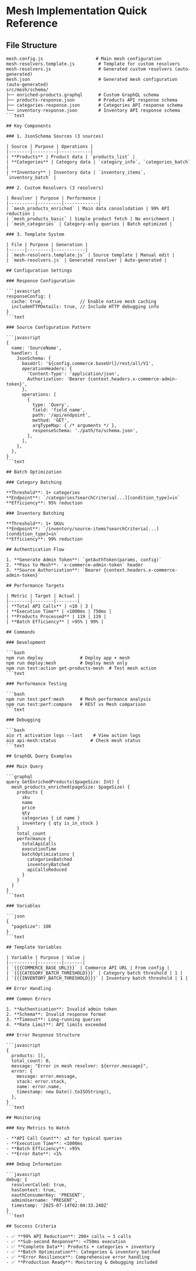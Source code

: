 # Mesh Implementation Quick Reference

## File Structure

```text
mesh.config.js                    # Main mesh configuration
mesh-resolvers.template.js         # Template for custom resolvers
mesh-resolvers.js                  # Generated custom resolvers (auto-generated)
mesh.json                          # Generated mesh configuration (auto-generated)
src/mesh/schema/
├── enriched-products.graphql      # Custom GraphQL schema
├── products-response.json         # Products API response schema
├── categories-response.json       # Categories API response schema
└── inventory-response.json        # Inventory API response schema
```text

## Key Components

### 1. JsonSchema Sources (3 sources)

| Source | Purpose | Operations |
|--------|---------|------------|
| **Products** | Product data | `products_list` |
| **Categories** | Category data | `category_info`, `categories_batch` |
| **Inventory** | Inventory data | `inventory_items`, `inventory_batch` |

### 2. Custom Resolvers (3 resolvers)

| Resolver | Purpose | Performance |
|----------|---------|-------------|
| `mesh_products_enriched` | Main data consolidation | 99% API reduction |
| `mesh_products_basic` | Simple product fetch | No enrichment |
| `mesh_categories` | Category-only queries | Batch optimized |

### 3. Template System

| File | Purpose | Generation |
|------|---------|------------|
| `mesh-resolvers.template.js` | Source template | Manual edit |
| `mesh-resolvers.js` | Generated resolver | Auto-generated |

## Configuration Settings

### Response Configuration

```javascript
responseConfig: {
  cache: true,              // Enable native mesh caching
  includeHTTPDetails: true, // Include HTTP debugging info
}
```text

### Source Configuration Pattern

```javascript
{
  name: 'SourceName',
  handler: {
    JsonSchema: {
      baseUrl: '${config.commerce.baseUrl}/rest/all/V1',
      operationHeaders: {
        'Content-Type': 'application/json',
        Authorization: 'Bearer {context.headers.x-commerce-admin-token}',
      },
      operations: [
        {
          type: 'Query',
          field: 'field_name',
          path: '/api/endpoint',
          method: 'GET',
          argTypeMap: { /* arguments */ },
          responseSchema: './path/to/schema.json',
        },
      ],
    },
  },
}
```text

## Batch Optimization

### Category Batching

**Threshold**: 1+ categories  
**Endpoint**: `/categories?searchCriteria[...][condition_type]=in`  
**Efficiency**: 95% reduction

### Inventory Batching

**Threshold**: 1+ SKUs  
**Endpoint**: `/inventory/source-items?searchCriteria[...][condition_type]=in`  
**Efficiency**: 99% reduction

## Authentication Flow

1. **Generate Admin Token**: `getAuthToken(params, config)`
2. **Pass to Mesh**: `x-commerce-admin-token` header
3. **Source Authorization**: `Bearer {context.headers.x-commerce-admin-token}`

## Performance Targets

| Metric | Target | Actual |
|--------|--------|--------|
| **Total API Calls** | <10 | 3 |
| **Execution Time** | <1000ms | 750ms |
| **Products Processed** | 119 | 119 |
| **Batch Efficiency** | >95% | 99% |

## Commands

### Development

```bash
npm run deploy              # Deploy app + mesh
npm run deploy:mesh         # Deploy mesh only
npm run test:action get-products-mesh  # Test mesh action
```text

### Performance Testing

```bash
npm run test:perf:mesh      # Mesh performance analysis
npm run test:perf:compare   # REST vs Mesh comparison
```text

### Debugging

```bash
aio rt activation logs --last    # View action logs
aio api-mesh:status             # Check mesh status
```text

## GraphQL Query Examples

### Main Query

```graphql
query GetEnrichedProducts($pageSize: Int) {
  mesh_products_enriched(pageSize: $pageSize) {
    products {
      sku
      name
      price
      qty
      categories { id name }
      inventory { qty is_in_stock }
    }
    total_count
    performance {
      totalApiCalls
      executionTime
      batchOptimizations {
        categoriesBatched
        inventoryBatched
        apiCallsReduced
      }
    }
  }
}
```text

### Variables

```json
{
  "pageSize": 100
}
```text

## Template Variables

| Variable | Purpose | Value |
|----------|---------|-------|
| `{{{COMMERCE_BASE_URL}}}` | Commerce API URL | From config |
| `{{{CATEGORY_BATCH_THRESHOLD}}}` | Category batch threshold | 1 |
| `{{{INVENTORY_BATCH_THRESHOLD}}}` | Inventory batch threshold | 1 |

## Error Handling

### Common Errors

1. **Authentication**: Invalid admin token
2. **Schema**: Invalid response format
3. **Timeout**: Long-running queries
4. **Rate Limit**: API limits exceeded

### Error Response Structure

```javascript
{
  products: [],
  total_count: 0,
  message: "Error in mesh resolver: ${error.message}",
  error: {
    message: error.message,
    stack: error.stack,
    name: error.name,
    timestamp: new Date().toISOString(),
  },
}
```text

## Monitoring

### Key Metrics to Watch

- **API Call Count**: ≤3 for typical queries
- **Execution Time**: <1000ms
- **Batch Efficiency**: >95%
- **Error Rate**: <1%

### Debug Information

```javascript
debug: {
  resolverCalled: true,
  hasContext: true,
  oauthConsumerKey: 'PRESENT',
  adminUsername: 'PRESENT',
  timestamp: '2025-07-14T02:04:33.240Z'
}
```text

## Success Criteria

- ✅ **99% API Reduction**: 200+ calls → 3 calls
- ✅ **Sub-second Response**: <750ms execution
- ✅ **Complete Data**: Products + categories + inventory
- ✅ **Batch Optimization**: Categories & inventory batched
- ✅ **Error Resilience**: Comprehensive error handling
- ✅ **Production Ready**: Monitoring & debugging included
